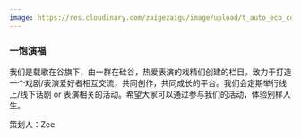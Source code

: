 ```yaml
---
image: https://res.cloudinary.com/zaigezaigu/image/upload/t_auto_eco_compression/v1670296924/zgzg-io-website/%E6%88%90%E4%B8%BA%E5%BF%97%E6%84%BF%E8%80%85/%E5%BE%AE%E4%BF%A1%E5%9B%BE%E7%89%87_20221030103509_zsklmr.jpg
---
```


### 一饱演福

我们是载歌在谷旗下，由一群在硅谷，热爱表演的戏精们创建的栏目。致力于打造一个戏剧/表演爱好者相互交流，共同创作，共同成长的平台。我们会定期举行线上/线下话剧 or 表演相关的活动。希望大家可以通过参与我们的活动，体验别样人生。

策划人：Zee
